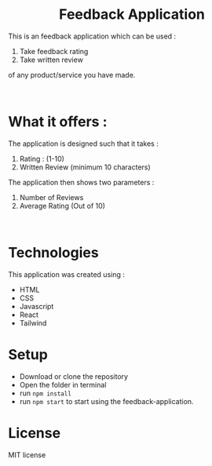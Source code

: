 # <h1 align="center">Feedback Application</h1>

This is an feedback application which can be used :

1. Take feedback rating 
2. Take written review 

of any product/service you have made.

<br />

# What it offers :

The application is designed such that it takes :

1. Rating : (1-10)
2. Written Review (minimum 10 characters)

The application then shows two parameters :

1. Number of Reviews
2. Average Rating (Out of 10)

<br />


# Technologies
This application was created using :  
- HTML
- CSS
- Javascript
- React
- Tailwind


# Setup
- Download or clone the repository
- Open the folder in terminal
- run `npm install`
- run `npm start` to start using the feedback-application.

# License

MIT license 